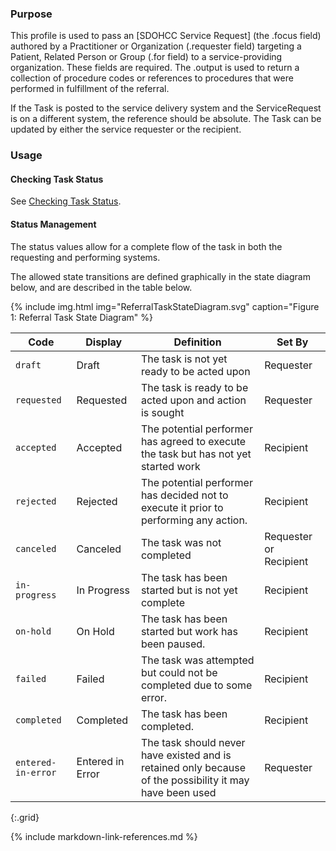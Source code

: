 
### Purpose
This profile is used to pass an [SDOHCC Service Request] (the .focus field) authored by a Practitioner or Organization (.requester field) targeting a Patient, Related Person or Group (.for field) to a service-providing organization. These fields are required.  The .output is used to return a collection of procedure codes or references to procedures that were performed in fulfillment of the referral.

If the Task is posted to the service delivery system and the ServiceRequest is on a different system, the reference should be absolute.
The Task can be updated by either the service requester or the recipient.

### Usage

#### Checking Task Status
See [Checking Task Status](checking_task_status.html).


#### Status Management
The status values allow for a complete flow of the task in both the requesting and performing systems.

The allowed state transitions are defined graphically in the state diagram below, and are described in the table below.

{% include img.html img="ReferralTaskStateDiagram.svg" caption="Figure 1: Referral Task State Diagram" %}

| Code | Display | Definition | Set By |
| ---- | ------- | ---------- | ------ |
| `draft` | Draft | The task is not yet ready to be acted upon | Requester |
| `requested` | Requested | The task is ready to be acted upon and action is sought | Requester |
| `accepted` | Accepted | The potential performer has agreed to execute the task but has not yet started work | Recipient |
| `rejected` | Rejected | The potential performer has decided not to execute it prior to performing any action. | Recipient |
| `canceled`  |Canceled  | The task was not completed | Requester or Recipient |
| `in-progress` | In Progress | The task has been started but is not yet complete | Recipient |
| `on-hold`  |On Hold | The task has been started but work has been paused. | Recipient  |
| `failed` | Failed | The task was attempted but could not be completed due to some error. |  Recipient|
| `completed` | Completed | The task has been completed. |  Recipient|
| `entered-in-error` | Entered in Error | The task should never have existed and is retained only because of the possibility it may have been used | Requester |
{:.grid}


{% include markdown-link-references.md %}